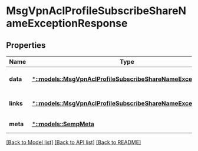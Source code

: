 # MsgVpnAclProfileSubscribeShareNameExceptionResponse

## Properties
Name | Type | Description | Notes
------------ | ------------- | ------------- | -------------
**data** | [***::models::MsgVpnAclProfileSubscribeShareNameException**](MsgVpnAclProfileSubscribeShareNameException.md) |  | [optional] [default to null]
**links** | [***::models::MsgVpnAclProfileSubscribeShareNameExceptionLinks**](MsgVpnAclProfileSubscribeShareNameExceptionLinks.md) |  | [optional] [default to null]
**meta** | [***::models::SempMeta**](SempMeta.md) |  | [default to null]

[[Back to Model list]](../README.md#documentation-for-models) [[Back to API list]](../README.md#documentation-for-api-endpoints) [[Back to README]](../README.md)


